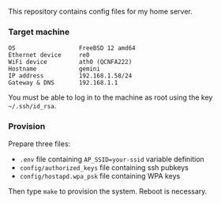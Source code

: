 This repository contains config files for my home server.

### Target machine

```
OS                  FreeBSD 12 amd64
Ethernet device     re0
WiFi device         ath0 (QCNFA222)
Hostname            gemini
IP address          192.168.1.58/24
Gateway & DNS       192.168.1.1
```

You must be able to log in to the machine as root using the key `~/.ssh/id_rsa`.

### Provision

Prepare three files:

- `.env` file containing `AP_SSID=your-ssid` variable definition
- `config/authorized_keys` file containing ssh pubkeys
- `config/hostapd.wpa_psk` file containing WPA keys

Then type `make` to provision the system. Reboot is necessary.
